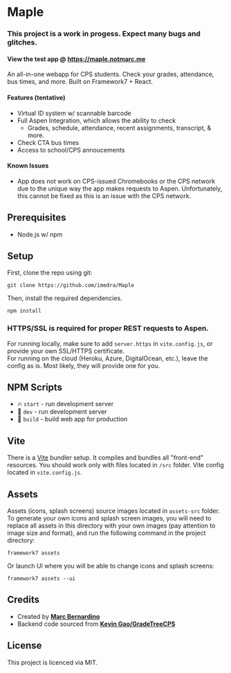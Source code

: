 # Maple
### This project is a work in progess. Expect many bugs and glitches.
#### View the test app @ https://maple.notmarc.me

An all-in-one webapp for CPS students. Check your grades, attendance, bus times, and more. Built on Framework7 + React.
#### Features (tentative)
- Virtual ID system w/ scannable barcode
- Full Aspen Integration, which allows the ability to check
  - Grades, schedule, attendance, recent assignments, transcript, & more.
- Check CTA bus times 
- Access to school/CPS annoucements

#### Known Issues
- App does not work on CPS-issued Chromebooks or the CPS network due to the unique way the app makes requests to Aspen. Unfortunately, this cannot be fixed as this is an issue with the CPS network.

## Prerequisites
- Node.js w/ npm 

## Setup

First, clone the repo using git:
```
git clone https://github.com/imedra/Maple
```
Then, install the required dependencies.
```
npm install
```

### HTTPS/SSL is required for proper REST requests to Aspen.
For running locally, make sure to add ``server.https`` in ``vite.config.js``, or provide your own SSL/HTTPS certificate.
</br>
For running on the cloud (Heroku, Azure, DigitalOcean, etc.), leave the config as is. Most likely, they will provide one for you.
</br>

## NPM Scripts

* 🔥 `start` - run development server
* 🔧 `dev` - run development server
* 🔧 `build` - build web app for production

## Vite

There is a [Vite](https://vitejs.dev) bundler setup. It compiles and bundles all "front-end" resources. You should work only with files located in `/src` folder. Vite config located in `vite.config.js`.

## Assets

Assets (icons, splash screens) source images located in `assets-src` folder. To generate your own icons and splash screen images, you will need to replace all assets in this directory with your own images (pay attention to image size and format), and run the following command in the project directory:

```
framework7 assets
```

Or launch UI where you will be able to change icons and splash screens:

```
framework7 assets --ui
```

## Credits
- Created by [**Marc Bernardino**](https://github.com/imEdra)
- Backend code sourced from [**Kevin Gao/GradeTreeCPS**](https://github.com/gaojunxuan/GradeTreeCPS)

## License
This project is licenced via MIT.
